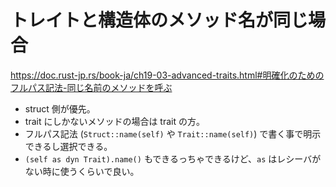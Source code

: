 # トレイトと構造体のメソッド名が同じ場合

https://doc.rust-jp.rs/book-ja/ch19-03-advanced-traits.html#明確化のためのフルパス記法-同じ名前のメソッドを呼ぶ

- struct 側が優先。
- trait にしかないメソッドの場合は trait の方。
- フルパス記法 (`Struct::name(self)` や `Trait::name(self)`) で書く事で明示できるし選択できる。
- `(self as dyn Trait).name()` もできるっちゃできるけど、`as` はレシーバがない時に使うくらいで良い。
